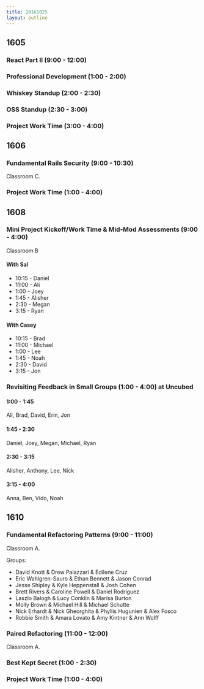 ```yaml
---
title: 20161025
layout: outline
---
```


## 1605

### React Part II (9:00 - 12:00)

### Professional Development (1:00 - 2:00)

### Whiskey Standup (2:00 - 2:30)

### OSS Standup (2:30 - 3:00)

### Project Work Time (3:00 - 4:00)


## 1606

### Fundamental Rails Security (9:00 - 10:30)

Classroom C.

### Project Work Time (1:00 - 4:00)


## 1608

### Mini Project Kickoff/Work Time & Mid-Mod Assessments (9:00 - 4:00)

Classroom B

#### With Sal

* 10:15 - Daniel
* 11:00 - Ali
* 1:00 - Joey
* 1:45 - Alisher
* 2:30 - Megan
* 3:15 - Ryan

#### With Casey

* 10:15 - Brad
* 11:00 - Michael
* 1:00 - Lee
* 1:45 - Noah
* 2:30 - David
* 3:15 - Jon

### Revisiting Feedback in Small Groups (1:00 - 4:00) at Uncubed

#### 1:00 - 1:45
Ali, Brad, David, Erin, Jon

#### 1:45 - 2:30
Daniel, Joey, Megan, Michael, Ryan

#### 2:30 - 3:15
Alisher, Anthony, Lee, Nick

#### 3:15 - 4:00
Anna, Ben, Vido, Noah

## 1610

### Fundamental Refactoring Patterns (9:00 - 11:00)

Classroom A.

Groups:

* David Knott & Drew Palazzari & Edilene Cruz
* Eric Wahlgren-Sauro & Ethan Bennett & Jason Conrad
* Jesse Shipley & Kyle Heppenstall & Josh Cohen
* Brett Rivers & Caroline Powell & Daniel Rodriguez
* Laszlo Balogh & Lucy Conklin & Marisa Burton
* Molly Brown & Michael Hill & Michael Schutte
* Nick Erhardt & Nick Gheorghita & Phyllis Hugunien & Alex Fosco
* Robbie Smith & Amara Lovato & Amy Kintner & Ann Wolff

### Paired Refactoring (11:00 - 12:00)

Classroom A.

### Best Kept Secret (1:00 - 2:30)

### Project Work Time (1:00 - 4:00)
